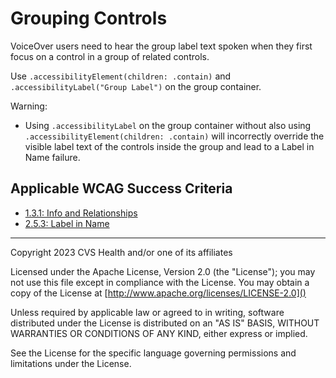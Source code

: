 # Grouping Controls

VoiceOver users need to hear the group label text spoken when they first focus on a control in a group of related controls. 

Use `.accessibilityElement(children: .contain)` and `.accessibilityLabel("Group Label")` on the group container.

Warning:

- Using `.accessibilityLabel` on the group container without also using `.accessibilityElement(children: .contain)` will incorrectly override the visible label text of the controls inside the group and lead to a Label in Name failure.

## Applicable WCAG Success Criteria
- [1.3.1: Info and Relationships](https://www.w3.org/WAI/WCAG22/Understanding/info-and-relationships)
- [2.5.3: Label in Name](https://www.w3.org/WAI/WCAG22/Understanding/label-in-name)

----

Copyright 2023 CVS Health and/or one of its affiliates

Licensed under the Apache License, Version 2.0 (the "License");
you may not use this file except in compliance with the License.
You may obtain a copy of the License at
[http://www.apache.org/licenses/LICENSE-2.0]()

Unless required by applicable law or agreed to in writing, software
distributed under the License is distributed on an "AS IS" BASIS,
WITHOUT WARRANTIES OR CONDITIONS OF ANY KIND, either express or implied.

See the License for the specific language governing permissions and
limitations under the License.
